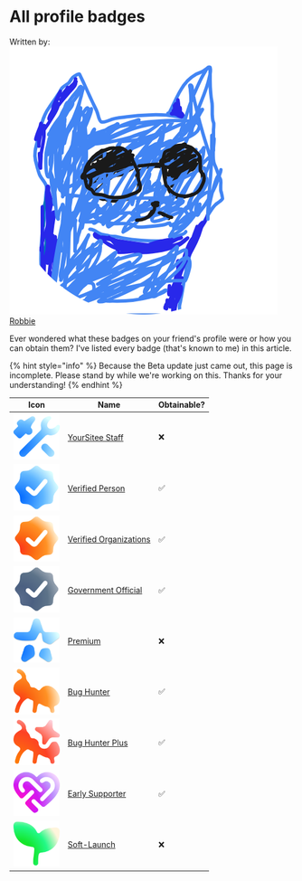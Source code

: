 # All profile badges

Written by: <img src="../../.gitbook/assets/RobskanDrew-modified (2).png" alt="" data-size="line"> [Robbie](../../about/contributors.md#robskan-project-lead)

Ever wondered what these badges on your friend's profile were or how you can obtain them? I've listed every badge (that's known to me) in this article.

{% hint style="info" %}
Because the Beta update just came out, this page is incomplete. Please stand by while we're working on this. Thanks for your understanding!
{% endhint %}

<table><thead><tr><th width="82">Icon</th><th>Name</th><th>Obtainable?</th></tr></thead><tbody><tr><td><img src="../../.gitbook/assets/qMQxn7r.png" alt=":staff:" data-size="line"></td><td><a href="yoursitee-staff.md">YourSitee Staff</a></td><td>❌</td></tr><tr><td><img src="../../.gitbook/assets/pyviD9K.png" alt=":verified:" data-size="line"></td><td><a href="verified.md#verified-person">Verified Person</a></td><td>✅</td></tr><tr><td><img src="../../.gitbook/assets/image.png" alt="" data-size="line"></td><td><a href="verified.md#verified-organization">Verified Organizations</a></td><td>✅</td></tr><tr><td><img src="../../.gitbook/assets/image (1).png" alt="" data-size="line"></td><td><a href="verified.md#government-official">Government Official</a></td><td>✅</td></tr><tr><td><img src="../../.gitbook/assets/image (7).png" alt="" data-size="line"></td><td><a href="premium.md">Premium</a></td><td>❌</td></tr><tr><td><img src="../../.gitbook/assets/image (2).png" alt="" data-size="line"></td><td><a href="bug-hunter.md#bug-hunter">Bug Hunter</a></td><td>✅</td></tr><tr><td><img src="../../.gitbook/assets/image (4).png" alt="" data-size="line"></td><td><a href="bug-hunter.md#bug-hunter-plus">Bug Hunter Plus</a></td><td>✅</td></tr><tr><td><img src="../../.gitbook/assets/image (5).png" alt="" data-size="line"></td><td><a href="early-supporter.md">Early Supporter</a></td><td>✅</td></tr><tr><td><img src="../../.gitbook/assets/image (6).png" alt="" data-size="line"></td><td><a href="soft-launch.md">Soft-Launch</a></td><td>❌</td></tr></tbody></table>
